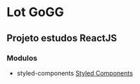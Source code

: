 # Lot GoGG

## Projeto estudos ReactJS

### Modulos
- styled-components
    [Styled Components](https://styled-components.com/docs/basics#installation)